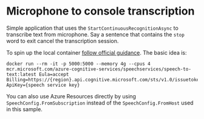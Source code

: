 ﻿# Microphone to console transcription

Simple application that uses the `StartContinuousRecognitionAsync` to transcribe text from microphone. 
Say a sentence that contains the `stop` word to exit cancel the transcription session.

To spin up the local container [follow official guidance](https://docs.microsoft.com/en-us/azure/cognitive-services/speech-service/speech-container-howto). The basic idea is:

```
docker run --rm -it -p 5000:5000 --memory 4g --cpus 4 mcr.microsoft.com/azure-cognitive-services/speechservices/speech-to-text:latest Eula=accept Billing=https://{region}.api.cognitive.microsoft.com/sts/v1.0/issuetoken ApiKey={speech service key}
```

You can also use Azure Resources directly by using `SpeechConfig.FromSubscription` instead of the `SpeechConfig.FromHost` used in this sample.